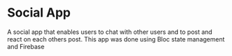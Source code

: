 # Social App

A social app that enables users to chat with other users and to post and react on each others post. This app was done using Bloc state management and Firebase
